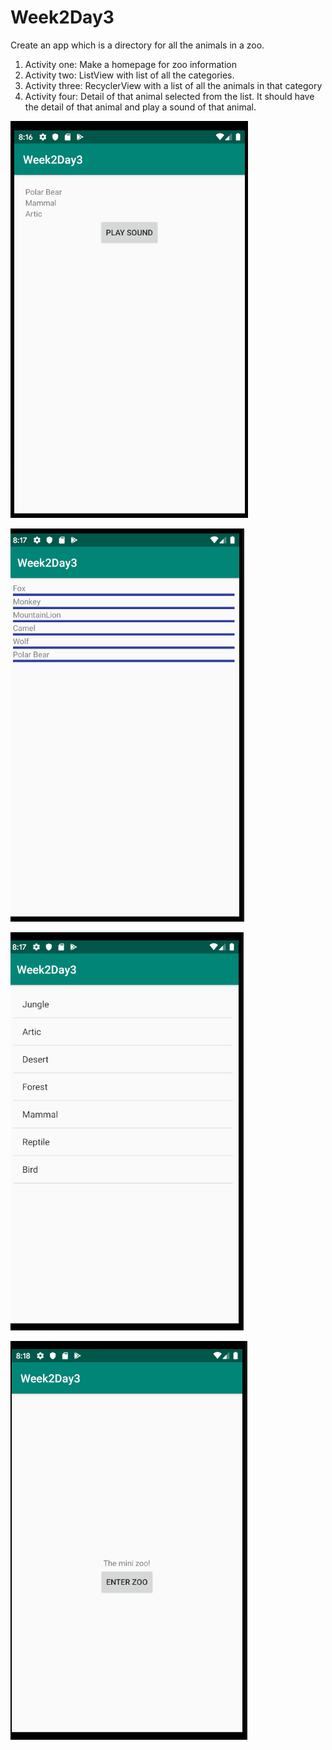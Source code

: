 # Week2Day3
Create an app which is a directory for all the animals in a zoo.
1. Activity one: Make a homepage for zoo information
2. Activity two: ListView with list of all the categories.
3. Activity three: RecyclerView with a list of all the animals in that category
4. Activity four: Detail of that animal selected from the list. It should have the detail of that animal and play a sound of that animal.


![](/images/week2day3ss.PNG)

![](/images/week2day3ss1.PNG)

![](/images/week2day3ss3.PNG)

![](/images/week2day4.PNG)
